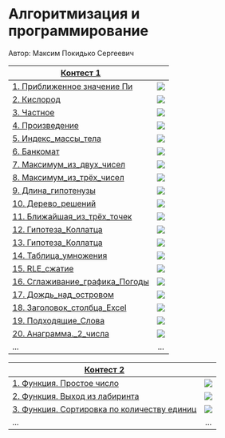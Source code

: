 # Алгоритмизация и программирование

Автор: Максим Покидько Сергеевич

|[Контест 1](https://contest.yandex.ru/contest/52142/problems/) |  |
| --- | :-: |
| [1. Приближенное значение Пи]([1_Курс/Contest_01/1.Приближенное_значение_Пи/source.cpp](https://github.com/Maxim-2005/CFU_FTI_IVT232-2/blob/c72d0c83b370d1b45061f7a4cce6f263644facf7/1%20%D0%9A%D1%83%D1%80%D1%81/Contest_01/1.%D0%9F%D1%80%D0%B8%D0%B1%D0%BB%D0%B8%D0%B6%D0%B5%D0%BD%D0%BD%D0%BE%D0%B5%20%D0%B7%D0%BD%D0%B0%D1%87%D0%B5%D0%BD%D0%B8%D0%B5%20%D0%9F%D0%B8/source.cpp)) | ![](./img/cpp.png) |
| [2. Кислород](1_Курс/Contest_01/2.Кислород/source.go) |  ![](./img/go.png) |
| [3. Частное](1_Курс/Contest_01/3.Частное/source.cpp) | ![](./img/cpp.png) |
| [4. Произведение](1_Курс/Contest_01/4.Произведение/source.go) | ![](./img/cpp.png) |
| [5. Индекс_массы_тела](1_Курс/Contest_01/5.Индекс_массы_тела/source.cpp) | ![](./img/cpp.png) |
| [6. Банкомат](1_Курс/Contest_01/6.Банкомат/source.go) | ![](./img/cpp.png) |
| [7. Максимум_из_двух_чисел](1_Курс/Contest_01/7.Максимум_из_двух_чисел/source.cpp) | ![](./img/cpp.png) |
| [8. Максимум_из_трёх_чисел](1_Курс/Contest_01/8.Максимум_из_трёх_чисел/source.go) | ![](./img/cpp.png) |
| [9. Длина_гипотенузы](1_Курс/Contest_01/9.Длина_гипотенузы/source.cpp) | ![](./img/cpp.png) |
| [10. Дерево_решений](1_Курс/Contest_01/10.Дерево_решений/source.go) | ![](./img/cpp.png) |
| [11. Ближайшая_из_трёх_точек](1_Курс/Contest_01/11.Ближайшая_из_трёх_точек/source.cpp) | ![](./img/cpp.png) |
| [12. Гипотеза_Коллатца](1_Курс/Contest_01/12.Гипотеза_Коллатца/source.go) | ![](./img/cpp.png) |
| [13. Гипотеза_Коллатца](1_Курс/Contest_01/13.Вывод_чисел_волнами/source.cpp) | ![](./img/cpp.png) |
| [14. Таблица_умножения](1_Курс/Contest_01/14.Таблица_умножения/source.go.cpp) | ![](./img/cpp.png) |
| [15. RLE_сжатие](1_Курс/Contest_01/15.RLE_сжатие/source.cpp) | ![](./img/cpp.png) |
| [16. Сглаживание_графика_Погоды](1_Курс/Contest_01/16.Сглаживание_графика_Погоды/source.go) | ![](./img/cpp.png) |
| [17. Дождь_над_островом](1_Курс/Contest_01/17.Дождь_над_островом/source.cpp) | ![](./img/cpp.png) |
| [18. Заголовок_столбца_Excel](1_Курс/Contest_01/18.Заголовок_столбца_Excel/source.cpp) | ![](./img/cpp.png) |
| [19. Подходящие_Слова](1_Курс/Contest_01/19.Подходящие_Слова/source.cpp) | ![](./img/cpp.png) |
| [20. Анаграмма._2_числа](1_Курс/Contest_01/20.Анаграмма._2_числа/source.cpp) | ![](./img/cpp.png) |
| ... | ... |

|[Контест 2](https://contest.yandex.ru/contest/52676/problems/) |  |
| --- | :-: |
| [1. Функция. Простое число](./contest_02/01/main.cpp) | ![](./img/go.png) |
| [2. Функция. Выход из лабиринта](./contest_02/02/main.go) |  ![](./img/go.png) |
| [3. Функция. Сортировка по количеству единиц](./contest_02/03/main.cpp) | ![](./img/go.png) |
| ... | ... |
